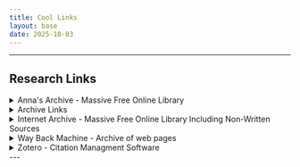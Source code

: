 ```yaml
---
title: Cool Links
layout: base
date: 2025-10-03
---
```


---
## Research Links

<details>
<summary> Anna's Archive - Massive Free Online Library </summary>


>Useful particularly for finding free versions of academic books. But also, Anna's archive includes everything from comics and childrens books, to smut, religious documents, and cook books.

https://annas-archive.org/


</details>
<details>
<summary> Archive Links </summary>


>Extention that lets you archive webpages before they are taken down.

https://addons.mozilla.org/en-US/firefox/addon/archive-page/?utm_source=addons.mozilla.org&utm_medium=referral&utm_content=search


</details>
<details>
<summary> Internet Archive - Massive Free Online Library Including Non-Written Sources</summary>


>A free library of digitized documents

https://archive.org/


</details>
<details>
<summary> Way Back Machine - Archive of web pages </summary>


>Useful for reasearch of the internet.

https://archive.org/


</details>
<details>
<summary> Zotero - Citation Managment Software </summary>

```
Zotero is a useful orginizational tool that has allowed me to build a library of citations and linked documents. It automatically formats bibliographies for me in Chicago. Because of Zotero, my reasearch is signifigantly more orginized. 
```

*https://www.zotero.org/*


</details>
---